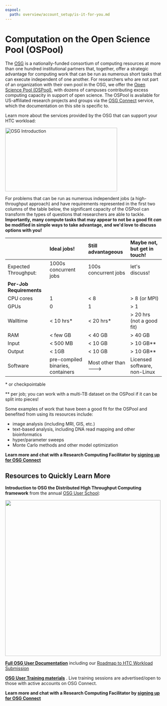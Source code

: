 ```yaml
---
ospool:
  path: overview/account_setup/is-it-for-you.md
---
```


Computation on the Open Science Pool (OSPool)
====================================


The [OSG][osg] is a nationally-funded consortium of computing resources 
at more than one hundred institutional partners that, together, offer a strategic 
advantage for computing work that can be run as numerous short tasks that can execute 
independent of one another. For researchers
who are not part of an organization with their own pool in the OSG, we offer the 
[Open Science Pool (OSPool)](https://opensciencegrid.org/about/open_science_pool/), with dozens 
of campuses contributing excess computing capacity in support of open science. The OSPool is available 
for US-affiliated research projects and groups via the [OSG Connect](https://www.osgconnect.net/) service, which the documentation 
on this site is specific to.

Learn more about the services provided by the OSG that can support your HTC workload: 

<a href="https://www.youtube.com/watch?v=5FMAFxROGv0"><img alt="OSG Introduction" src="https://raw.githubusercontent.com/OSGConnect/connectbook/master/images/osg-intro-video-screenshot.png" width="360" height="204"></a>

For problems that can be run as numerous independent jobs (a high-throughput approach) and have requirements
represented in the first two columns 
of the table below, the significant capacity of the OSPool can transform the types of 
questions that researchers are able to tackle. **Importantly,
many compute tasks that may appear to not be a good fit _can_ be modified in simple ways 
to take advantage, and we'd love to discuss options with you!** 

|   		| **Ideal jobs!** | **Still advantageous** | **Maybe not, but get in touch!** | 
|:--------|:--------------|:--------------|:--------------|
| Expected Throughput: | 1000s concurrent jobs | 100s concurrent jobs | let's discuss! |
| **Per-Job Requirements** |  |  |  |
| CPU	cores	|	1			|	< 8			|	> 8 (or MPI)|
| GPUs		|	0			|	1			|	> 1 |
| Walltime	| 	< 10 hrs*	|	< 20 hrs*	|	> 20 hrs (not a good fit)	|
| RAM		| 	< few GB	|	< 40 GB	|	> 40 GB	|
| Input		| 	< 500 MB	|	< 10 GB	|	> 10 GB**		|
| Output	| 	< 1GB		|	< 10 GB	|	> 10 GB**		|
| Software	| pre-compiled binaries, containers | Most other than ---> | Licensed software, non-Linux |

\* or checkpointable

\** per job; you can work with a multi-TB dataset on the OSPool if it can be split into pieces!

Some examples of work that have been a good fit for the OSPool and benefited from 
using its resources include: 

- image analysis (including MRI, GIS, etc.)
- text-based analysis, including DNA read mapping and other bioinformatics
- hyper/parameter sweeps
- Monte Carlo methods and other model optimization

**Learn more and chat with a Research Computing Facilitator by [signing up for OSG Connect][account-request]**


## Resources to Quickly Learn More

**Introduction to OSG the Distributed High Throughput Computing framework** from the annual [OSG User School](https://opensciencegrid.org/outreach/):

[<img src="https://raw.githubusercontent.com/OSGConnect/connectbook/master/images/Intro_OSG_Video_Thumbnail.png" width="500">](https://www.youtube.com/embed/vpJPPjoQ3QU)

**[Full OSG User Documentation](https://support.opensciencegrid.org/support/home)** including our [Roadmap to HTC Workload Submission](../../../htc_workloads/workload_planning/roadmap/)

**[OSG User Training materials](../../../support_and_training/training/osgusertraining/)** . Live training sessions are advertised/open to those with active accounts on OSG Connect.


**Learn more and chat with a Research Computing Facilitator by [signing up for OSG Connect][account-request]**

[osg]: https://opensciencegrid.org/
[account-request]: https://osgconnect.net/signup